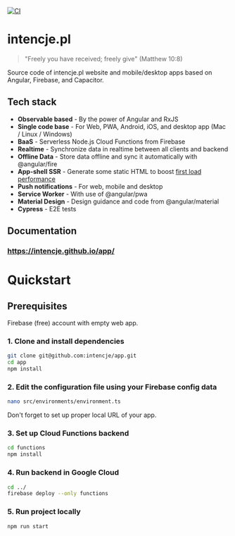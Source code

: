 [![CI](https://github.com/intencje/app/actions/workflows/staging.yml/badge.svg?branch=staging)](https://github.com/intencje/app/actions/workflows/staging.yml)

# intencje.pl

> "Freely you have received; freely give" (Matthew 10:8)

Source code of intencje.pl website and mobile/desktop apps based on Angular, Firebase, and Capacitor.

## Tech stack

- **Observable based** - By the power of Angular and RxJS
- **Single code base** - For Web, PWA, Android, iOS, and desktop app (Mac / Linux / Windows)
- **BaaS** - Serverless Node.js Cloud Functions from Firebase
- **Realtime** - Synchronize data in realtime between all clients and backend
- **Offline Data** - Store data offline and sync it automatically with @angular/fire
- **App-shell SSR** - Generate some static HTML to boost [first load performance](https://developers.google.com/web/fundamentals/architecture/app-shell)
- **Push notifications** - For web, mobile and desktop
- **Service Worker** - With use of @angular/pwa
- **Material Design** - Design guidance and code from @angular/material
- **Cypress** - E2E tests

## Documentation
### https://intencje.github.io/app/
# Quickstart

## Prerequisites

Firebase (free) account with empty web app.

### 1. Clone and install dependencies

```bash
git clone git@github.com:intencje/app.git
cd app
npm install
```

### 2. Edit the configuration file using your Firebase config data

```bash
nano src/environments/environment.ts
```
Don't forget to set up proper local URL of your app.

### 3. Set up Cloud Functions backend

```bash
cd functions
npm install
```
### 4. Run backend in Google Cloud

```bash
cd ../
firebase deploy --only functions
```

### 5. Run project locally

```bash
npm run start
```



